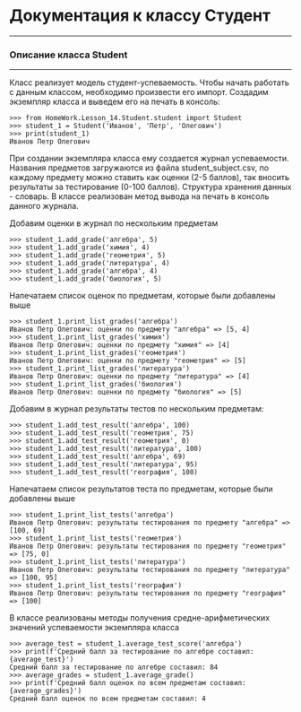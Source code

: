 # Документация к классу Студент
___________
### Описание класса Student
___________
Класс реализует модель студент-успеваемость.
Чтобы начать работать с данным классом, необходимо произвести его импорт. Создадим экземпляр класса и выведем его на печать в консоль:

    >>> from HomeWork.Lesson_14.Student.student import Student
    >>> student_1 = Student('Иванов', 'Петр', 'Олегович')
    >>> print(student_1)
    Иванов Петр Олегович

При создании экземпляра класса ему создается журнал успеваемости. Названия предметов загружаются из файла student_subject.csv, по каждому предмету можно ставить как оценки (2-5 баллов), так вносить результаты за тестирование (0-100 баллов). Структура хранения данных - словарь. В классе реализован метод вывода на печать в консоль данного журнала.

Добавим оценки в журнал по нескольким предметам

    >>> student_1.add_grade('алгебра', 5)
    >>> student_1.add_grade('химия', 4)
    >>> student_1.add_grade('геометрия', 5)
    >>> student_1.add_grade('литература', 4)
    >>> student_1.add_grade('алгебра', 4)
    >>> student_1.add_grade('биология', 5)

Напечатаем список оценок по предметам, которые были добавлены выше

    >>> student_1.print_list_grades('алгебра')
    Иванов Петр Олегович: оценки по предмету "алгебра" => [5, 4]
    >>> student_1.print_list_grades('химия')
    Иванов Петр Олегович: оценки по предмету "химия" => [4]
    >>> student_1.print_list_grades('геометрия')
    Иванов Петр Олегович: оценки по предмету "геометрия" => [5]
    >>> student_1.print_list_grades('литература')
    Иванов Петр Олегович: оценки по предмету "литература" => [4]
    >>> student_1.print_list_grades('биология')
    Иванов Петр Олегович: оценки по предмету "биология" => [5]

Добавим в журнал результаты тестов по нескольким предметам:

    >>> student_1.add_test_result('алгебра', 100)
    >>> student_1.add_test_result('геометрия', 75)
    >>> student_1.add_test_result('геометрия', 0)
    >>> student_1.add_test_result('литература', 100)
    >>> student_1.add_test_result('алгебра', 69)
    >>> student_1.add_test_result('литература', 95)
    >>> student_1.add_test_result('география', 100)

Напечатаем список результатов теста по предметам, которые были добавлены выше

    >>> student_1.print_list_tests('алгебра')
    Иванов Петр Олегович: результаты тестирования по предмету "алгебра" => [100, 69]
    >>> student_1.print_list_tests('геометрия')
    Иванов Петр Олегович: результаты тестирования по предмету "геометрия" => [75, 0]
    >>> student_1.print_list_tests('литература')
    Иванов Петр Олегович: результаты тестирования по предмету "литература" => [100, 95]
    >>> student_1.print_list_tests('география')
    Иванов Петр Олегович: результаты тестирования по предмету "география" => [100]

В классе реализованы методы получения средне-арифметических значений успеваемости экземпляра класса

    >>> average_test = student_1.average_test_score('алгебра')
    >>> print(f'Средний балл за тестирование по алгебре составил: {average_test}')
    Средний балл за тестирование по алгебре составил: 84
    >>> average_grades = student_1.average_grade()
    >>> print(f'Средний балл оценок по всем предметам составил: {average_grades}')
    Средний балл оценок по всем предметам составил: 4